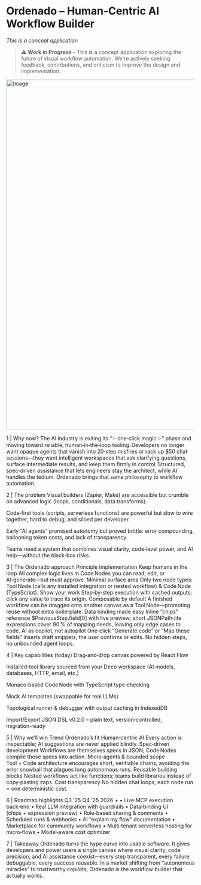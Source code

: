 # Ordenado – Human‑Centric AI Workflow Builder

_This is a concept application_

> **⚠️ Work in Progress** - This is a concept application exploring the future of visual workflow automation. We're actively seeking feedback, contributions, and criticism to improve the design and implementation.

<img width="1908" height="934" alt="Image" src="https://github.com/user-attachments/assets/9f559b0c-e358-49d2-b809-391da65138ea" />


1 | Why now?
The AI industry is exiting its “✨ one‑click magic ✨” phase and moving toward reliable, human‑in‑the‑loop tooling. Developers no longer want opaque agents that vanish into 20‑step misfires or rack up $50 chat sessions—they want intelligent workspaces that ask clarifying questions, surface intermediate results, and keep them firmly in control. Structured, spec‑driven assistance that lets engineers stay the architect, while AI handles the tedium. Ordenado brings that same philosophy to workflow automation.

2 | The problem
Visual builders (Zapier, Make) are accessible but crumble on advanced logic (loops, conditionals, data transforms).

Code‑first tools (scripts, serverless functions) are powerful but slow to wire together, hard to debug, and siloed per developer.

Early “AI agents” promised autonomy but proved brittle: error compounding, ballooning token costs, and lack of transparency.

Teams need a system that combines visual clarity, code‑level power, and AI help—without the black‑box risks.

3 | The Ordenado approach
Principle	Implementation
Keep humans in the loop	All complex logic lives in Code Nodes you can read, edit, or AI‑generate—but must approve.
Minimal surface area	Only two node types: Tool Node (calls any installed integration or nested workflow) & Code Node (TypeScript).
Show your work	Step‑by‑step execution with cached outputs; click any value to trace its origin.
Composable by default	A finished workflow can be dragged onto another canvas as a Tool Node—promoting reuse without extra boilerplate.
Data binding made easy	Inline “chips” reference $PreviousStep.field[0] with live preview; short JSONPath‑lite expressions cover 90 % of mapping needs, leaving only edge cases to code.
AI as copilot, not autopilot	One‑click “Generate code” or “Map these fields” inserts draft snippets; the user confirms or edits. No hidden steps, no unbounded agent loops.

4 | Key capabilities (today)
Drag‑and‑drop canvas powered by React Flow

Installed‑tool library sourced from your Deco workspace (AI models, databases, HTTP, email, etc.)

Monaco‑based Code Node with TypeScript type‑checking

Mock AI templates (swappable for real LLMs)

Topological runner & debugger with output caching in IndexedDB

Import/Export JSON DSL v0.2.0 – plain text, version‑controlled, migration‑ready

5 | Why we’ll win
Trend	Ordenado’s fit
Human‑centric AI	Every action is inspectable; AI suggestions are never applied blindly.
Spec‑driven development	Workflows are themselves specs in JSON; Code Nodes compile those specs into action.
Micro‑agents & bounded scope	Tool + Code architecture encourages short, verifiable chains, avoiding the error snowball that plagues long autonomous runs.
Reusable building blocks	Nested workflows act like functions; teams build libraries instead of copy‑pasting zaps.
Cost transparency	No hidden chat loops; each node run = one deterministic cost.

6 | Roadmap highlights
Q3 ’25	Q4 ’25	2026 +
• Live MCP execution back‑end
• Real LLM integration with guardrails
• Data‑binding UI (chips + expression preview)	• Role‑based sharing & comments
• Scheduled runs & webhooks
• AI “explain my flow” documentation	• Marketplace for community workflows
• Multi‑tenant serverless hosting for micro‑flows
• Model‑aware cost optimizer

7 | Takeaway
Ordenado turns the hype curve into usable software.
It gives developers and power users a single canvas where visual clarity, code precision, and AI assistance coexist—every step transparent, every failure debuggable, every success reusable. In a market shifting from “autonomous miracles” to trustworthy copilots, Ordenado is the workflow builder that actually works.
